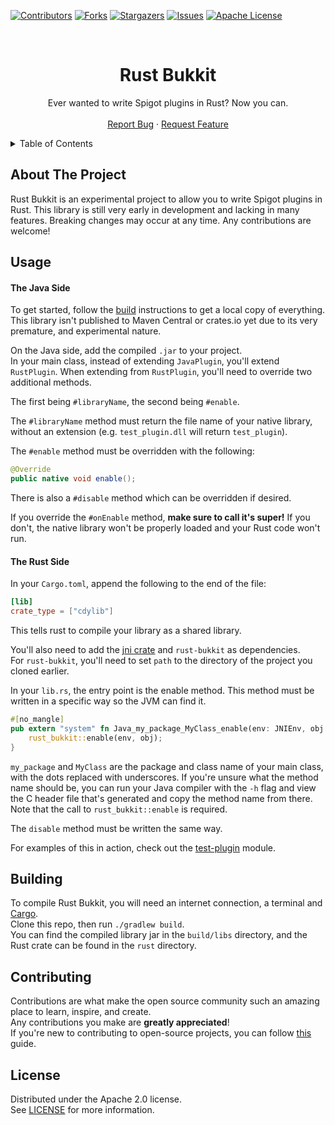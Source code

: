 [![Contributors][contributors-shield]][contributors-url]
[![Forks][forks-shield]][forks-url]
[![Stargazers][stars-shield]][stars-url]
[![Issues][issues-shield]][issues-url]
[![Apache License][license-shield]][license-url]




<!-- PROJECT LOGO -->
<br />
<div align="center">
  <h1>Rust Bukkit</h1>
  <p>
    Ever wanted to write Spigot plugins in Rust? Now you can.
    <br/>
    <br />
    <a href="https://github.com/Insprill/rust-bukkit/issues">Report Bug</a>
    ·
    <a href="https://github.com/Insprill/rust-bukkit/issues">Request Feature</a>
  </p>
</div>




<!-- TABLE OF CONTENTS -->
<details>
  <summary>Table of Contents</summary>
  <ol>
    <li><a href="#about-the-project">About The Project</a></li>
    <li><a href="#usage">Usage</a></li>
    <li><a href="#building">Building</a></li>
    <li><a href="#contributing">Contributing</a></li>
    <li><a href="#license">License</a></li>
  </ol>
</details>




<!-- ABOUT THE PROJECT -->
## About The Project

Rust Bukkit is an experimental project to allow you to write Spigot plugins in Rust.
This library is still very early in development and lacking in many features. 
Breaking changes may occur at any time.
Any contributions are welcome!




<!-- USAGE -->
## Usage

#### The Java Side
To get started, follow the [build](#building) instructions to get a local copy of everything.
This library isn't published to Maven Central or crates.io yet due to its very premature, and experimental nature.

On the Java side, add the compiled `.jar` to your project.  
In your main class, instead of extending `JavaPlugin`, you'll extend `RustPlugin`.
When extending from `RustPlugin`, you'll need to override two additional methods.

The first being `#libraryName`, the second being `#enable`.

The `#libraryName` method must return the file name of your native library, without an extension (e.g. `test_plugin.dll` will return `test_plugin`).

The `#enable` method must be overridden with the following: 
```java
@Override
public native void enable();
```
There is also a `#disable` method which can be overridden if desired.

If you override the `#onEnable` method, **make sure to call it's super!**
If you don't, the native library won't be properly loaded and your Rust code won't run.


#### The Rust Side
In your `Cargo.toml`, append the following to the end of the file: 
```toml
[lib]
crate_type = ["cdylib"]
```
This tells rust to compile your library as a shared library.

You'll also need to add the [jni crate](https://crates.io/crates/jni) and `rust-bukkit` as dependencies.  
For `rust-bukkit`, you'll need to set `path` to the directory of the project you cloned earlier.

In your `lib.rs`, the entry point is the enable method. This method must be written in a specific way so the JVM can find it.
```rust
#[no_mangle]
pub extern "system" fn Java_my_package_MyClass_enable(env: JNIEnv, obj: JObject) {
    rust_bukkit::enable(env, obj);
}
```
`my_package` and `MyClass` are the package and class name of your main class, with the dots replaced with underscores.
If you're unsure what the method name should be, you can run your Java compiler with the `-h` flag and view the C header file that's generated and copy the method name from there.
Note that the call to `rust_bukkit::enable` is required.

The `disable` method must be written the same way.


For examples of this in action, check out the [test-plugin](https://github.com/Insprill/rust-bukkit/tree/master/test-plugin) module.


<!-- BUILDING -->
## Building

To compile Rust Bukkit, you will need an internet connection, a terminal and [Cargo](https://rustup.rs/).  
Clone this repo, then run `./gradlew build`.  
You can find the compiled library jar in the `build/libs` directory, and the Rust crate can be found in the `rust` directory.




<!-- CONTRIBUTING -->
## Contributing

Contributions are what make the open source community such an amazing place to learn, inspire, and create.  
Any contributions you make are **greatly appreciated**!  
If you're new to contributing to open-source projects, you can follow [this](https://docs.github.com/en/get-started/quickstart/contributing-to-projects) guide.




<!-- LICENSE -->
## License

Distributed under the Apache 2.0 license.  
See [LICENSE][license-url] for more information.




<!-- MARKDOWN LINKS & IMAGES -->
<!-- https://www.markdownguide.org/basic-syntax/#reference-style-links -->
[contributors-shield]: https://img.shields.io/github/contributors/Insprill/rust-bukkit.svg?style=for-the-badge
[contributors-url]: https://github.com/Insprill/rust-bukkit/graphs/contributors
[forks-shield]: https://img.shields.io/github/forks/Insprill/rust-bukkit.svg?style=for-the-badge
[forks-url]: https://github.com/Insprill/rust-bukkit/network/members
[stars-shield]: https://img.shields.io/github/stars/Insprill/rust-bukkit.svg?style=for-the-badge
[stars-url]: https://github.com/Insprill/rust-bukkit/stargazers
[issues-shield]: https://img.shields.io/github/issues/Insprill/rust-bukkit.svg?style=for-the-badge
[issues-url]: https://github.com/Insprill/rust-bukkit/issues
[license-shield]: https://img.shields.io/github/license/Insprill/rust-bukkit.svg?style=for-the-badge
[license-url]: https://github.com/Insprill/rust-bukkit/blob/master/LICENSE
